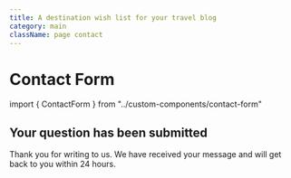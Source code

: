 ```yaml
---
title: A destination wish list for your travel blog
category: main
className: page contact
---
```


# Contact Form

import { ContactForm } from "../custom-components/contact-form"

<ContactForm>

## Your question has been submitted

Thank you for writing to us. We have received your message and will get back to you within 24 hours. 

</ContactForm>
